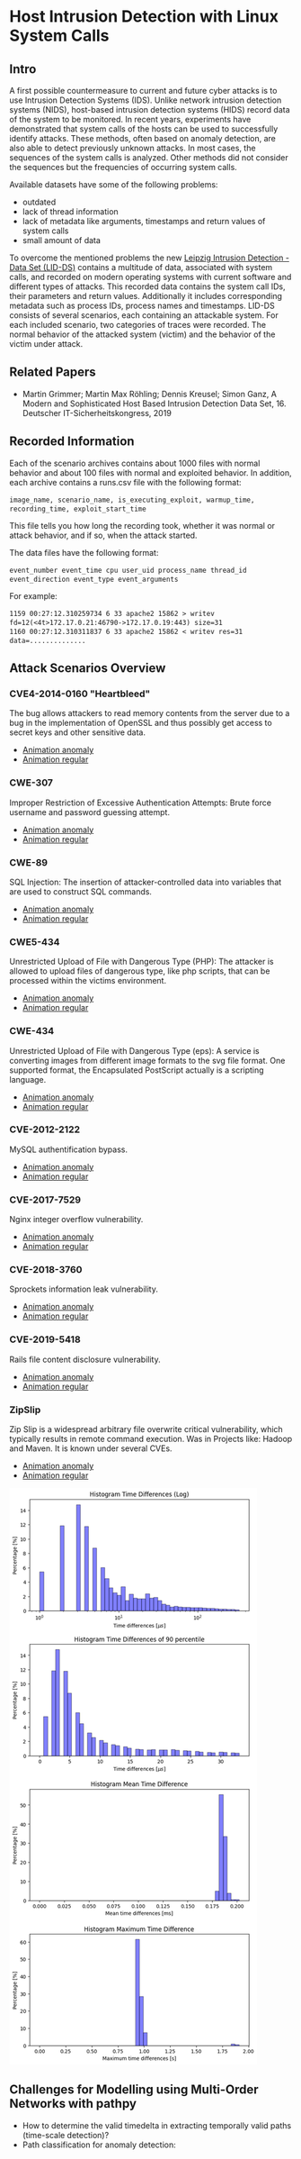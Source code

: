 # Host Intrusion Detection with Linux System Calls

## Intro
A first possible countermeasure to current and future cyber attacks is to use Intrusion Detection Systems (IDS). Unlike network intrusion detection systems (NIDS), host-based intrusion detection systems (HIDS) record data of the system to be monitored. In recent years, experiments have demonstrated that system calls of the hosts can be used to successfully identify attacks. These methods, often based on anomaly detection, are also able to detect previously unknown attacks. In most cases, the sequences of the system calls is analyzed. Other methods did not consider the sequences but the frequencies of occurring system calls.

Available datasets have some of the following problems:

- outdated
- lack of thread information
- lack of metadata like arguments, timestamps and return values of system calls
- small amount of data

To overcome the mentioned problems the new [Leipzig Intrusion Detection - Data Set (LID-DS)](https://www.exploids.de/lid-ds/) contains a multitude of data, associated with system calls, and recorded on modern operating systems with current software and different types of attacks. This recorded data contains the system call IDs, their parameters and return values. Additionally it includes corresponding metadata such as process IDs, process names and timestamps. LID-DS consists of several scenarios, each containing an attackable system. For each included scenario, two categories of traces were recorded. The normal behavior of the attacked system (victim) and the behavior of the victim under attack.

## Related Papers
- Martin Grimmer; Martin Max Röhling; Dennis Kreusel; Simon Ganz, A Modern and Sophisticated Host Based Intrusion Detection Data Set, 16. Deutscher IT-Sicherheitskongress, 2019


## Recorded Information

Each of the scenario archives contains about 1000 files with normal behavior and about 100 files with normal and exploited behavior. In addition, each archive contains a runs.csv file with the following format:

```
image_name, scenario_name, is_executing_exploit, warmup_time, recording_time, exploit_start_time
```

This file tells you how long the recording took, whether it was normal or attack behavior, and if so, when the attack started.

The data files have the following format:

```
event_number event_time cpu user_uid process_name thread_id event_direction event_type event_arguments
```

For example:

```
1159 00:27:12.310259734 6 33 apache2 15862 > writev fd=12(<4t>172.17.0.21:46790->172.17.0.19:443) size=31
1160 00:27:12.310311837 6 33 apache2 15862 < writev res=31 data=..............
```

## Attack Scenarios Overview

### CVE4-2014-0160 "Heartbleed"
The bug allows attackers to read memory contents from the server due to a bug in the implementation of OpenSSL and thus possibly get access to secret keys and other sensitive data.

- [Animation anomaly](figures/CVE-2014-0160_melted_carson_1329_True.html)
- [Animation regular](figures/CVE-2014-0160_itchy_davinci_4564_False.html)

### CWE-307
Improper Restriction of Excessive Authentication Attempts: Brute force username and password guessing attempt.

- [Animation anomaly](figures/Bruteforce_CWE-307_nice_almeida_9203_True.html)
- [Animation regular](figures/Bruteforce_CWE-307_weak_heisenberg_2728_False.html)

### CWE-89
SQL Injection: The insertion of attacker-controlled data into variables that are used to construct SQL commands.

- [Animation anomaly](figures/SQL_Injection_CWE-89_polite_wescoff_8069_True.html)
- [Animation regular](figures/SQL_Injection_CWE-89_full_payne_5501_False.html)

### CWE5-434
Unrestricted Upload of File with Dangerous Type (PHP): The attacker is allowed to upload files of dangerous type, like php scripts, that can be processed within the victims environment.

- [Animation anomaly](figures/PHP_CWE-434_grumpy_carson_5824_True.html)
- [Animation regular](figures/PHP_CWE-434_ripe_hugle_6081_False.html)

### CWE-434
Unrestricted Upload of File with Dangerous Type (eps): A service is converting images from different image formats to the svg file format. One supported format, the Encapsulated PostScript actually is a scripting language.

- [Animation anomaly](figures/EPS_CWE-434_fluffy_northcutt_5295_True.html)
- [Animation regular](figures/EPS_CWE-434_brave_edison_9580_False.html)

### CVE-2012-2122
MySQL authentification bypass.

- [Animation anomaly](figures/CVE-2012-2122_raspy_moore_2582_True.html)
- [Animation regular](figures/CVE-2012-2122_brief_khayyam_4347_False.html)

### CVE-2017-7529
Nginx integer overflow vulnerability.

- [Animation anomaly](figures/CVE-2017-7529_scruffy_kare_6242_True.html)
- [Animation regular](figures/CVE-2017-7529_deep_thompson_5079_False.html)

### CVE-2018-3760
Sprockets information leak vulnerability.

- [Animation anomaly](figures/CVE-2018-3760_inexpensive_noyce_1736_True.html)
- [Animation regular](figures/CVE-2018-3760_enough_pike_8024_False.html)

### CVE-2019-5418
Rails file content disclosure vulnerability.

- [Animation anomaly](figures/CVE-2019-5418_vast_maxwell_3286_True.html)
- [Animation regular](figures/CVE-2019-5418_fat_thompson_8421_False.html)

### ZipSlip
Zip Slip is a widespread arbitrary file overwrite critical vulnerability, which typically results in remote command execution. Was in Projects like: Hadoop and Maven. It is known under several CVEs.

- [Animation anomaly](figures/ZipSlip_dirty_blackwell_7369_True.html)
- [Animation regular](figures/ZipSlip_shy_rhodes_1001_False.html)

![](figures/ZipSlip_time_analyze.png)


## Challenges for Modelling using Multi-Order Networks with pathpy
- How to determine the valid timedelta in extracting temporally valid paths (time-scale detection)?
- Path classification for anomaly detection: 


